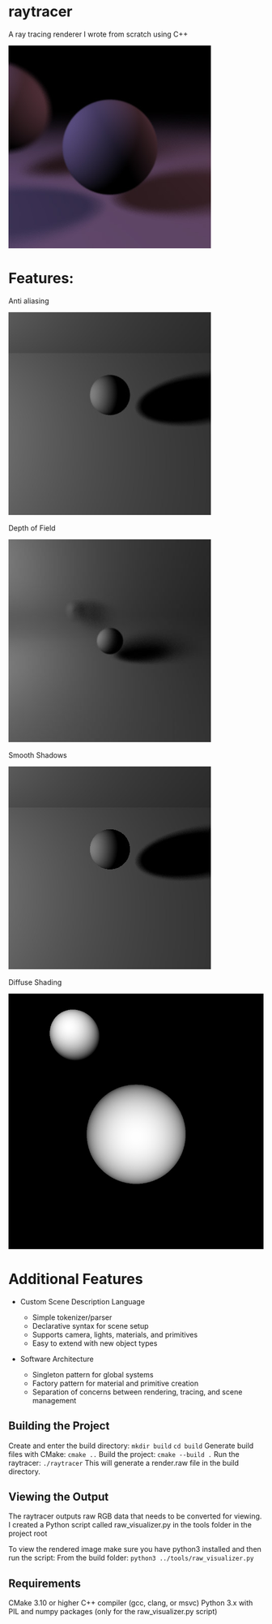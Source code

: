 raytracer
=========
A ray tracing renderer I wrote from scratch using C++

![](https://github.com/wilandrade/raytracer/blob/master/Renders/10-RayTracer.jpg)

Features:
=========
Anti aliasing

![](https://github.com/wilandrade/raytracer/blob/master/Renders/8-With%20Anti-Aliasing%20-%2032%20samples.jpg)

Depth of Field

![](https://github.com/wilandrade/raytracer/blob/master/Renders/9-With%20Depth%20of%20Field.jpg)

Smooth Shadows

![](https://github.com/wilandrade/raytracer/blob/master/Renders/7-FirstSmoothShadows.jpg)

Diffuse Shading

![](https://github.com/wilandrade/raytracer/blob/master/Renders/4-FirstDiffuseRender-Success.jpg)


Additional Features
==================
* Custom Scene Description Language
  - Simple tokenizer/parser
  - Declarative syntax for scene setup
  - Supports camera, lights, materials, and primitives
  - Easy to extend with new object types

* Software Architecture
  - Singleton pattern for global systems
  - Factory pattern for material and primitive creation
  - Separation of concerns between rendering, tracing, and scene management
  

Building the Project
-------------------
Create and enter the build directory:
```mkdir build```
```cd build```
Generate build files with CMake:
```cmake ..```
Build the project:
```cmake --build .```
Run the raytracer:
```./raytracer```
This will generate a render.raw file in the build directory.

Viewing the Output
-----------------
The raytracer outputs raw RGB data that needs to be converted for viewing. I created a Python script called raw_visualizer.py in the tools folder in the project root

To view the rendered image make sure you have python3 installed and then run the script:
From the build folder:
```python3 ../tools/raw_visualizer.py```


Requirements
-----------
CMake 3.10 or higher
C++ compiler (gcc, clang, or msvc)
Python 3.x with PIL and numpy packages (only for the raw_visualizer.py script)

